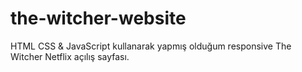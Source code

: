 # the-witcher-website
HTML CSS &amp; JavaScript kullanarak yapmış olduğum responsive The Witcher Netflix açılış sayfası.
